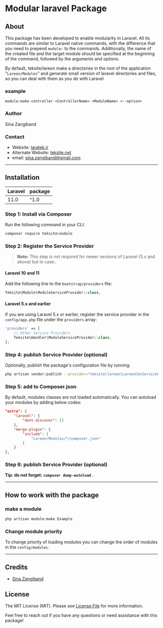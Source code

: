 
# Modular laravel Package

## About
This package has been developed to enable modularity in Laravel. All its commands are similar to Laravel native commands, with the difference that you need to prepend ``module:`` to the commands. Additionally, the name of the created file and the target module should be specified at the beginning of the command, followed by the arguments and options.

By default, teksite/lareon make a directories in the root of the application "``Lareon/Modules``" and generate small version of laravel directories and files, so you can deal with them as you do with Laravel

### example
``
module:make-controller <ControllerName> <ModuleName> <--option>
``

### Author
Sina Zangiband

### Contact
- Website: [laratek.ir](https://laratek.ir)
- Alternate Website: [teksite.net](https://teksite.net)
- email: [sina.zangiband@gmail.com](sina.zangiband@gmail.com)
---

## Installation

| **Laravel** | **package** |
|-------------|-------------|
| 11.0        | ^1.0        |

### Step 1: Install via Composer
Run the following command in your CLI:

```bash
composer require teksite\module
```

### Step 2: Register the Service Provider
> **Note:** This step is not required for newer versions of Laravel (5.x and above) but in case:.

#### Laravel 10 and 11
Add the following line to the `bootstrap/providers` file:

```php
Teksite\Module\ModuleServiceProvider::class,
```

#### Laravel 5.x and earlier
If you are using Laravel 5.x or earlier, register the service provider in the `config/app.php` file under the `providers` array:

```php
'providers' => [
    // Other Service Providers
    Teksite\Handler\ModuleServiceProvider::class,
];
```
### Step 4: publish Service Provider (optional)
Optionally, publish the package's configuration file by running:

```bash
php artisan vendor:publish --provider="teksite\lareon\LareonCmsServiceProvider"
```

### Step 5: add to Composer.json
By default, modules classes are not loaded automatically. You can autoload your modules by adding below codes:


```json
"extra": {
    "laravel": {
        "dont-discover": []
    },
    "merge-plugin": {
        "include": [
            "Lareon/Modules/*/composer.json"
        ]
    }
},
```
### Step 6: publish Service Provider (optional)
**Tip: do not forget: `composer dump-autoload` .**



---

## How to work with the package

### make a module

```bash
php artisan module:make Example
```

### Change module priority
To change priority of loading modules you can change the order of modules in the ``config/modules``.



---
## Credits

- [Sina Zangiband](https://github.com/teksite)


## License

The MIT License (MIT). Please see [License File](LICENSE.md) for more information.

Feel free to reach out if you have any questions or need assistance with this package!
